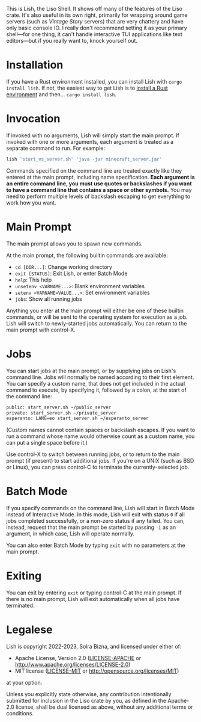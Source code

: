 
This is Lish, the Liso Shell. It shows off many of the features of the Liso crate. It's also useful in its own right, primarily for wrapping around game servers (such as _Vintage Story_ servers) that are very chattery and have only basic console IO. I really don't recommend setting it as your primary shell—for one thing, it can't handle interactive TUI applications like text editors—but if you really want to, knock yourself out.

# Installation

If you have a Rust environment installed, you can install Lish with `cargo install lish`. If not, the easiest way to get Lish is to [install a Rust environment](https://www.rust-lang.org/learn/get-started) and then… `cargo install lish`.

# Invocation

If invoked with no arguments, Lish will simply start the main prompt. If invoked with one or more arguments, each argument is treated as a separate command to run. For example:

```sh
lish 'start_vs_server.sh' 'java -jar minecraft_server.jar'
```

Commands specified on the command line are treated exactly like they entered at the main prompt, including name specification. **Each argument is an entire command line, you must use quotes or backslashes if you want to have a command line that contains a space or other symbols.** You may need to perform multiple levels of backslash escaping to get everything to work how you want.

# Main Prompt

The main prompt allows you to spawn new commands.

At the main prompt, the following builtin commands are available:

- `cd [DIR...]`: Change working directory
- `exit [STATUS]`: Exit Lish, or enter Batch Mode
- `help`: This help
- `unsetenv <VARNAME...>`: Blank environment variables
- `setenv <VARNAME=VALUE...>`: Set environment variables
- `jobs`: Show all running jobs

Anything you enter at the main prompt will either be one of these builtin commands, or will be sent to the operating system for execution as a job. Lish will switch to newly-started jobs automatically. You can return to the main prompt with control-X.

# Jobs

You can start jobs at the main prompt, or by supplying jobs on Lish's command line. Jobs will normally be named according to their first element. You can specify a custom name, that does not get included in the actual command to execute, by specifying it, followed by a colon, at the start of the command line:

```sh
public: start_server.sh ~/public_server
private: start_server.sh ~/private_server
esperanto: LANG=eo start_server.sh ~/esperanto_server
```

(Custom names cannot contain spaces or backslash escapes. If you want to run a command whose name would otherwise count as a custom name, you can put a single space before it.)

Use control-X to switch between running jobs, or to return to the main prompt (if present) to start additional jobs. If you're on a UNIX (such as BSD or Linux), you can press control-C to terminate the currently-selected job.

# Batch Mode

If you specify commands on the command line, Lish will start in Batch Mode instead of Interactive Mode. In this mode, Lish will exit with status `0` if all jobs completed successfully, or a non-zero status if any failed. You can, instead, request that the main prompt be started by passing `-i` as an argument, in which case, Lish will operate normally.

You can also enter Batch Mode by typing `exit` with no parameters at the main prompt.

# Exiting

You can exit by entering `exit` or typing control-C at the main prompt. If there is no main prompt, Lish will exit automatically when all jobs have terminated.

# Legalese

Lish is copyright 2022-2023, Solra Bizna, and licensed under either of:

 * Apache License, Version 2.0
   ([LICENSE-APACHE](LICENSE-APACHE) or
   <http://www.apache.org/licenses/LICENSE-2.0>)
 * MIT license
   ([LICENSE-MIT](LICENSE-MIT) or <http://opensource.org/licenses/MIT>)

at your option.

Unless you explicitly state otherwise, any contribution intentionally
submitted for inclusion in the Liso crate by you, as defined
in the Apache-2.0 license, shall be dual licensed as above, without any
additional terms or conditions.
